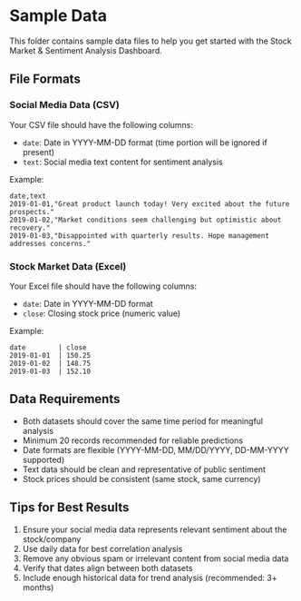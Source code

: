 # Sample Data

This folder contains sample data files to help you get started with the Stock Market & Sentiment Analysis Dashboard.

## File Formats

### Social Media Data (CSV)
Your CSV file should have the following columns:
- `date`: Date in YYYY-MM-DD format (time portion will be ignored if present)
- `text`: Social media text content for sentiment analysis

Example:
```csv
date,text
2019-01-01,"Great product launch today! Very excited about the future prospects."
2019-01-02,"Market conditions seem challenging but optimistic about recovery."
2019-01-03,"Disappointed with quarterly results. Hope management addresses concerns."
```

### Stock Market Data (Excel)
Your Excel file should have the following columns:
- `date`: Date in YYYY-MM-DD format
- `close`: Closing stock price (numeric value)

Example:
```
date        | close
2019-01-01  | 150.25
2019-01-02  | 148.75
2019-01-03  | 152.10
```

## Data Requirements

- Both datasets should cover the same time period for meaningful analysis
- Minimum 20 records recommended for reliable predictions
- Date formats are flexible (YYYY-MM-DD, MM/DD/YYYY, DD-MM-YYYY supported)
- Text data should be clean and representative of public sentiment
- Stock prices should be consistent (same stock, same currency)

## Tips for Best Results

1. Ensure your social media data represents relevant sentiment about the stock/company
2. Use daily data for best correlation analysis
3. Remove any obvious spam or irrelevant content from social media data
4. Verify that dates align between both datasets
5. Include enough historical data for trend analysis (recommended: 3+ months)
